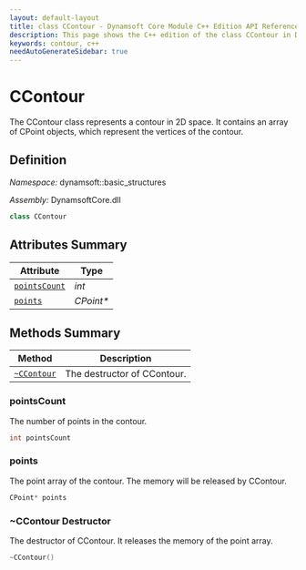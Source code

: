 ```yaml
---
layout: default-layout
title: class CContour - Dynamsoft Core Module C++ Edition API Reference
description: This page shows the C++ edition of the class CContour in Dynamsoft Core Module.
keywords: contour, c++
needAutoGenerateSidebar: true
---
```


# CContour

The CContour class represents a contour in 2D space. It contains an array of CPoint objects, which represent the vertices of the contour.

## Definition

*Namespace:* dynamsoft::basic_structures

*Assembly:* DynamsoftCore.dll

```cpp
class CContour 
```

## Attributes Summary
  
| Attribute | Type |
|---------- | ---- |
| [`pointsCount`](#pointscount) | *int* |
| [`points`](#points)| *CPoint\** |

## Methods Summary

| Method               | Description |
|----------------------|-------------|
| [`~CContour`](#ccontour-destructor) | The destructor of CContour. |

### pointsCount

The number of points in the contour.

```cpp
int pointsCount
```

### points

The point array of the contour. The memory will be released by CContour.

```cpp
CPoint* points
```

### ~CContour Destructor

The destructor of CContour. It releases the memory of the point array.

```cpp
~CContour()
```
